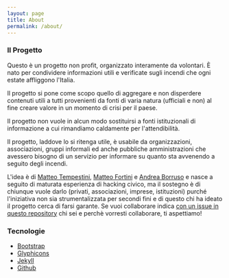```yaml
---
layout: page
title: About
permalink: /about/
---
```


### Il Progetto


Questo è un progetto non profit, organizzato interamente da volontari. È nato per condividere informazioni utili e
verificate sugli incendi che ogni estate affliggono l'Italia.

Il progetto si pone come scopo quello di aggregare e non disperdere contenuti utili a tutti provenienti da fonti di varia natura (ufficiali e non) al fine creare valore in un momento di crisi per il paese.

Il progetto non vuole in alcun modo sostituirsi a fonti istituzionali di informazione a cui rimandiamo caldamente per l'attendibilità.

Il progetto, laddove lo si ritenga utile, è usabile da organizzazioni, associazioni, gruppi informali ed anche pubbliche amministrazioni che avessero bisogno di un servizio per informare su quanto sta avvenendo a seguito degli incendi.

L'idea è di [Matteo Tempestini](https://twitter.com/il_tempe), [Matteo Fortini](https://twitter.com/matt_fortini) e [Andrea Borruso](https://twitter.com/aborruso) e nasce a seguito di maturata esperienza di hacking civico, ma il sostegno è di chiunque vuole darlo (privati, associazioni, imprese, istituzioni) purché l'iniziativa non sia strumentalizzata per secondi fini e di questo chi ha ideato il progetto cerca di farsi garante. Se vuoi collaborare indica [con un issue in questo repository](https://github.com/emergenzeHack/italiaafuoco/issues/new) chi sei e perchè vorresti collaborare, ti aspettiamo!


### Tecnologie

- [Bootstrap](http://getbootstrap.com/)
- [Glyphicons](http://glyphicons.com)
- [Jekyll](https://jekyllrb.com/)
- [Github](http://www.github.com)
